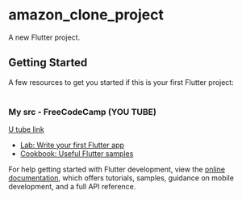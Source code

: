 # amazon_clone_project

A new Flutter project.

## Getting Started

A few resources to get you started if this is your first Flutter project:
<br>
<br>
### My src - FreeCodeCamp (YOU TUBE)
[U tube link](https://www.youtube.com/watch?v=ylJz7N-dv1E&feature=youtu.be&ab_channel=freeCodeCamp.org)
  
- [Lab: Write your first Flutter app](https://docs.flutter.dev/get-started/codelab)
- [Cookbook: Useful Flutter samples](https://docs.flutter.dev/cookbook)

For help getting started with Flutter development, view the
[online documentation](https://docs.flutter.dev/), which offers tutorials,
samples, guidance on mobile development, and a full API reference.
